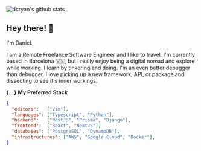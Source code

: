 ![dcryan's github stats](https://github-readme-stats.vercel.app/api?username=dcryan&count_private=true&include_all_commits=true&show_icons=true&theme=merko)

## Hey there! 👋
I'm Daniel.

I am a Remote Freelance Software Engineer and I like to travel. I'm currently based in Barcelona 🇪🇸, but I really enjoy being a digital nomad and explore while working.
I learn by tinkering and doing. I'm an even better debugger than debugger. I love picking up a new framework, API, or package and dissecting to see it's inner workings.

**{...} My Preferred Stack**
```json
{
  "editors":   ["Vim"],
  "languages": ["Typescript", "Python"],
  "backend":   ["NestJS", "Prisma", "Django"],
  "frontend":  ["React", "NextJS"],
  "databases": ["PostgreSQL", "DynamoDB"],
  "infrastructures": ["AWS", "Google Cloud", "Docker"],
}
```

<!--
**dcryan/dcryan** is a ✨ _special_ ✨ repository because its `README.md` (this file) appears on your GitHub profile.

Here are some ideas to get you started:

- 🔭 I’m currently working on ...
- 🌱 I’m currently learning ...
- 👯 I’m looking to collaborate on ...
- 🤔 I’m looking for help with ...
- 💬 Ask me about ...
- 📫 How to reach me: ...
- 😄 Pronouns: ...
- ⚡ Fun fact: ...
-->
